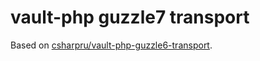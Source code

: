 # vault-php guzzle7 transport

Based on [csharpru/vault-php-guzzle6-transport](https://github.com/CSharpRU/vault-php-guzzle6-transport).
